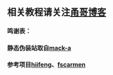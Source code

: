 相关教程请关注[甬哥博客](https://ygkkk.blogspot.com/2023/01/doprax-xray-v2ray-cdn.html)
---------------------------------------------------------------------------
#### 鸣谢表：
#### 静态伪装站取自[mack-a](https://github.com/mack-a/v2ray-agent)
#### 参考项目[hiifeng](https://github.com/hiifeng/V2ray-for-Doprax)、[fscarmen](https://github.com/fscarmen2/V2-for-Doprax)
